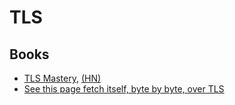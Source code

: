 # TLS

## Books

- [TLS Mastery](https://mwl.io/nonfiction/networking#tls), [(HN)](https://news.ycombinator.com/item?id=26760032)
- [See this page fetch itself, byte by byte, over TLS](https://bytebybyte.dev)
